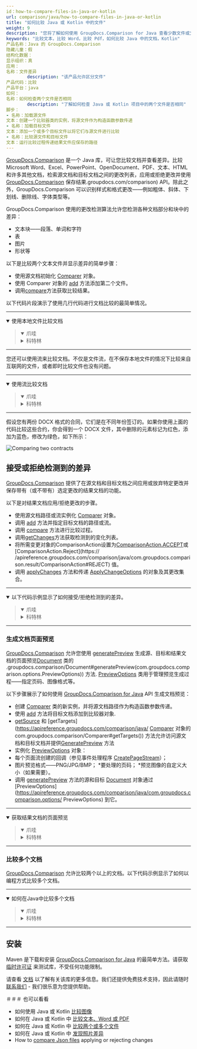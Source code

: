 ```yaml
---
id：how-to-compare-files-in-java-or-kotlin
url: comparison/java/how-to-compare-files-in-java-or-kotlin
title: "如何比较 Java 或 Kotlin 中的文件"
weight: 9
description: "您将了解如何使用 GroupDocs.Comparison for Java 查看少数文件或文档的差异。变化检测机制可根据需求配置"
keywords: "比较文本，比较 Word，比较 Pdf，如何比较 Java 中的文档，Kotlin"
产品名称：Java 的 GroupDocs.Comparison
隐藏儿童：假
结构化数据：
显示组织：真
应用：
名称：文件差异
        description: "该产品允许区分文件"
产品代码：比较
产品平台：java
如何：
名称：如何检查两个文件是否相同
        description: "了解如何检查 Java 或 Kotlin 项目中的两个文件是否相同"
脚步：
- 名称：加载源文件
文本：创建一个比较器类的实例，将源文件作为构造函数参数传递
- 名称：加载目标文件
文本：添加一个或多个目标文件以将它们与源文件进行比较
- 名称：比较源文件和目标文件
文本：运行比较过程传递结果文件应保存的路径
---
```


[GroupDocs.Comparison](https://products.groupdocs.com/comparison) 是一个 Java 库，可让您比较文档并查看差异。比较 Microsoft Word、Excel、PowerPoint、OpenDocument、PDF、文本、HTML 和许多其他文档，检索源文档和目标文档之间的更改列表，应用或拒绝更改并使用 [GroupDocs.Comparison](https://products) 保存结果.groupdocs.com/comparison) API。除此之外，GroupDocs.Comparison 可以识别样式和格式更改——例如粗体、斜体、下划线、删除线、字体类型等。

GroupDocs.Comparison 使用的更改检测算法允许您检测各种文档部分和块中的差异：

* 文本块——段落、单词和字符
* 表
* 图片
* 形状等

以下是比较两个文本文件并显示差异的简单步骤：

* 使用源文档初始化 [Comparer](https://apireference.groupdocs.com/comparison/java/com.groupdocs.comparison/Comparer) 对象。
* 使用 Comparer 对象的 [add](https://apireference.groupdocs.com/comparison/java/com.groupdocs.comparison/Comparer#add(java.io.InputStream...)) 方法添加第二个文件。
* 调用[compare](https://apireference.groupdocs.com/comparison/java/com.groupdocs.comparison/Comparer#compare(java.io.OutputStream))方法获取比较结果。

以下代码片段演示了使用几行代码进行文档比较的最简单情况。

---

<details open><summary>使用本地文件比较文档</summary><blockquote>
<details open><summary>爪哇</summary>

<script src="https://gist.github.com/groupdocs-comparison-gists/e449c06565647b3cdaed7511da401478.js"></script>

</details>

<details><summary>科特林</summary>

<script src="https://gist.github.com/groupdocs-comparison-gists/fdc16a21af9b8d6900d1a369b3c1cafd.js"></script>

</details>
</blockquote></details>

---

您还可以使用流来比较文档。不仅是文件流，在不保存本地文件的情况下比较来自互联网的文件，或者即时比较文件也没有问题。

---

<details open><summary>使用流比较文档</summary><blockquote>
<details open><summary>爪哇</summary>

<script src="https://gist.github.com/groupdocs-comparison-gists/6afc74d39ca3045cc8c693c41907d76e.js"></script>

</details>

<details><summary>科特林</summary>

<script src="https://gist.github.com/groupdocs-comparison-gists/37db39ac21988d21259ef7e8039a3298.js"></script>

</details>
</blockquote></details>

---

假设您有两份 DOCX 格式的合同，它们是在不同年份签订的。如果你使用上面的代码比较这些合约，你会得到一个 DOCX 文件，其中删除的元素标记为红色，添加为蓝色，修改为绿色，如下所示：

![Comparing two contracts](comparison/java/images/how-to-get-diff-of-contracts.png)


## 接受或拒绝检测到的差异

[GroupDocs.Comparison](https://products.groupdocs.com/comparison) 提供了在源文档和目标文档之间应用或放弃特定更改并保存带有（或不带有）选定更改的结果文档的功能。

以下是对结果文档应用/拒绝更改的步骤。

* 使用源文档路径或流实例化 [Comparer](https://apireference.groupdocs.com/comparison/java/com.groupdocs.comparison/Comparer) 对象。
* 调用 [add](https://apireference.groupdocs.com/comparison/java/com.groupdocs.comparison/Comparer#add(java.io.InputStream...)) 方法并指定目标文档的路径或流。
* 调用 [compare](https://apireference.groupdocs.com/comparison/java/com.groupdocs.comparison/Comparer#compare()) 方法进行比较过程。
* 调用[getChanges](https://apireference.groupdocs.com/comparison/java/com.groupdocs.comparison/Comparer#getChanges())方法获取检测到的变化列表。
* 将所需变更对象的ComparisonAction设置为[ComparisonAction.ACCEPT](https://apireference.groupdocs.com/comparison/java/com.groupdocs.comparison.result/ComparisonAction#ACCEPT)或[ComparisonAction.Reject](https:// /apireference.groupdocs.com/comparison/java/com.groupdocs.comparison.result/ComparisonAction#REJECT) 值。
* 调用 [applyChanges](https://apireference.groupdocs.com/comparison/java/com.groupdocs.comparison/Comparer#applyChanges(java.lang.String,%20com.groupdocs.comparison.options.ApplyChangeOptions)) 方法和传递 [ApplyChangeOptions](https://apireference.groupdocs.com/comparison/java/com.groupdocs.comparison.options/ApplyChangeOptions) 的对象及其更改集合。

---

<details open><summary>以下代码示例显示了如何接受/拒绝检测到的差异。</summary><blockquote>
<details open><summary>爪哇</summary>

<script src="https://gist.github.com/groupdocs-comparison-gists/34d8fa500b337c43f968bf18fd8527a5.js"></script>

</details>

<details><summary>科特林</summary>

<script src="https://gist.github.com/groupdocs-comparison-gists/f3b12253aafaf6c4a4a862b2ea206331.js"></script>

</details>
</blockquote></details>

---

### 生成文档页面预览

[GroupDocs.Comparison](https://products.groupdocs.com/comparison) 允许您使用 [generatePreview](https://apireference.groupdocs.com/comparison/java/com) 生成源、目标和结果文档的页面预览[Document](https://apireference.groupdocs.com/comparison/java/com.groupdocs.comparison/Document) 类的 .groupdocs.comparison/Document#generatePreview(com.groupdocs.comparison.options.PreviewOptions)) 方法.
[PreviewOptions](https://apireference.groupdocs.com/comparison/java/com.groupdocs.comparison.options/PreviewOptions) 类用于管理预览生成过程——指定页码、图像格式等。

以下步骤展示了如何使用 [GroupDocs.Comparison for Java](https://products.groupdocs.com/comparison/java) API 生成文档预览：

* 创建 [Comparer](https://apireference.groupdocs.com/comparison/java/com.groupdocs.comparison/Comparer) 类的新实例，并将源文档路径作为构造函数参数传递。
* 使用 [add](https://apireference.groupdocs.com/comparison/java/com.groupdocs.comparison/Comparer#add(java.io.InputStream...)) 方法将目标文档添加到比较器对象.
* [getSource](https://apireference.groupdocs.com/comparison/java/com.groupdocs.comparison/Comparer#getSource()) 和 [getTargets](https://apireference.groupdocs.com/comparison/java/ [Comparer](https://apireference.groupdocs.com/comparison/java/com.groupdocs.comparison/Comparer) 对象的 com.groupdocs.comparison/Comparer#getTargets()) 方法允许访问源文档和目标文档并提供[GeneratePreview](https://apireference.groupdocs.com/comparison/java/com.groupdocs.comparison/Document#generatePreview(com.groupdocs.comparison.options.PreviewOptions)) 方法
* 实例化 [PreviewOptions](https://apireference.groupdocs.com/comparison/java/com.groupdocs.comparison.options/PreviewOptions) 对象：
* 每个页面流创建的回调（参见事件处理程序 [CreatePageStream](https://apireference.groupdocs.com/comparison/java/com.groupdocs.comparison.common.delegates/Delegates.CreatePageStream)）；
* 图片预览格式——PNG/JPG/BMP；
*要处理的页码；
*预览图像的自定义大小（如果需要）。
* 调用 [generatePreview](https://apireference.groupdocs.com/comparison/java/com.groupdocs.comparison/Document#generatePreview(com.groupdocs.comparison.options.PreviewOptions)) 方法的源和目标 [Document]( https://apireference.groupdocs.com/comparison/java/com.groupdocs.comparison/Document) 对象通过 [PreviewOptions](https://apireference.groupdocs.com/comparison/java/com.groupdocs.comparison.options/ PreviewOptions) 到它。

---

<details open><summary>获取结果文档的页面预览</summary><blockquote>
<details open><summary>爪哇</summary>

<script src="https://gist.github.com/groupdocs-comparison-gists/565efa20595c05ecb81d9ca44045afdf.js"></script>

</details>

<details><summary>科特林</summary>

<script src="https://gist.github.com/groupdocs-comparison-gists/fc4c8a219bdd0419222bd76275219fd2.js"></script>

</details>
</blockquote></details>

---

### 比较多个文档

[GroupDocs.Comparison](https://products.groupdocs.com/comparison) 允许比较两个以上的文档。以下代码示例显示了如何以编程方式比较多个文档。

---

<details open><summary>如何在Java中比较多个文档</summary><blockquote>
<details open><summary>爪哇</summary>

<script src="https://gist.github.com/groupdocs-comparison-gists/7b6ad368a55e6df16c2f0b9d86edebe5.js"></script>

</details>

<details><summary>科特林</summary>

<script src="https://gist.github.com/groupdocs-comparison-gists/ad47af4d760d17752962f86be72fb8ec.js"></script>

</details>
</blockquote></details>

---

## 安装

Maven 是下载和安装 [GroupDocs.Comparison for Java](https://products.groupdocs.com/comparison/java) 的最简单方法。请获取 [临时许可证](https://purchase.groupdocs.com/temporary-license) 来测试库，不受任何功能限制。

请查看 [文档](/comparison/java/installation/) 以了解有关该库的更多信息。我们还提供免费技术支持，因此请随时 [联系我们](https://forum.groupdocs.com/) - 我们很乐意为您提供帮助。

＃＃＃ 也可以看看

* 如何使用 Java 或 Kotlin [比较图像](/comparison/java/how-to-compare-images-using-java-or-kotlin)
* 如何在 Java 或 Kotlin 中 [比较文本、Word 或 PDF](/comparison/java/how-to-compare-text-word-pdf-in-java-or-kotlin)
* 如何在 Java 或 Kotlin 中 [比较两个或多个文件](/comparison/java/how-to-compare-two-or-more-files-in-java-or-kotlin)
* 如何在 Java 或 Kotlin 中 [发现照片差异](/comparison/java/how-to-spot-photos-differences-in-java-or-kotlin)
* How to [compare Json files](/comparison/java/how-to-compare-json-applying-rejecting-changes) applying or rejecting changes
